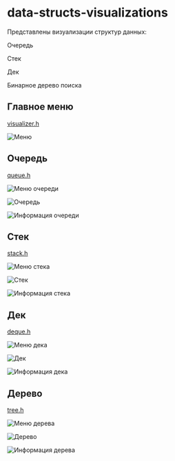 # data-structs-visualizations
Представлены визуализации структур данных:

Очередь

Стек

Дек

Бинарное дерево поиска

## Главное меню
[visualizer.h](https://github.com/nikitakosatka/data-structs-visualizations/blob/master/dsv/visualizer.h)

![Меню](data/images/screenshots/menu.png)

## Очередь
[queue.h](https://github.com/nikitakosatka/data-structs-visualizations/blob/master/dsv/queue.h)

![Меню очереди](data/images/screenshots/queue1.png)

![Очередь](data/images/screenshots/queue2.png)

![Информация очереди](data/images/screenshots/queue3.png)

## Стек
[stack.h](https://github.com/nikitakosatka/data-structs-visualizations/blob/master/dsv/stack.h)

![Меню стека](data/images/screenshots/stack1.png)

![Стек](data/images/screenshots/stack2.png)

![Информация стека](data/images/screenshots/stack3.png)

## Дек
[deque.h](https://github.com/nikitakosatka/data-structs-visualizations/blob/master/dsv/deque.h)

![Меню дека](data/images/screenshots/deque1.png)

![Дек](data/images/screenshots/deque2.png)

![Информация дека](data/images/screenshots/deque3.png)

## Дерево
[tree.h](https://github.com/nikitakosatka/data-structs-visualizations/blob/master/dsv/tree.h)

![Меню дерева](data/images/screenshots/tree1.png)

![Дерево](data/images/screenshots/tree2.png)

![Информация дерева](data/images/screenshots/tree3.png)
